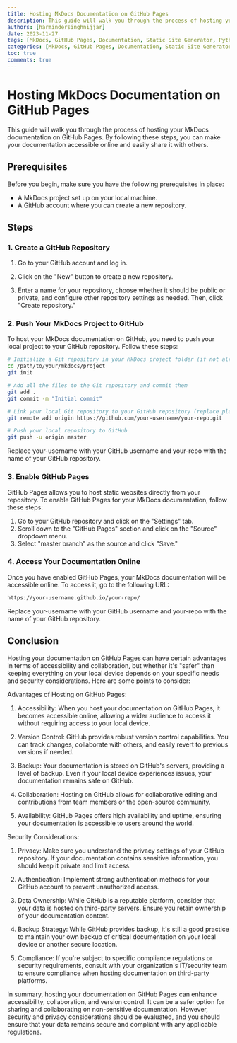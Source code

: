 ```yaml
---
title: Hosting MkDocs Documentation on GitHub Pages
description: This guide will walk you through the process of hosting your MkDocs documentation on GitHub Pages. By following these steps, you can make your documentation accessible online and easily share it with others.
authors: [harmindersinghnijjar]
date: 2023-11-27
tags: [MkDocs, GitHub Pages, Documentation, Static Site Generator, Python]
categories: [MkDocs, GitHub Pages, Documentation, Static Site Generator, Python]
toc: true
comments: true
---
```


# Hosting MkDocs Documentation on GitHub Pages

This guide will walk you through the process of hosting your MkDocs documentation on GitHub Pages. By following these steps, you can make your documentation accessible online and easily share it with others.

## Prerequisites

Before you begin, make sure you have the following prerequisites in place:

- A MkDocs project set up on your local machine.
- A GitHub account where you can create a new repository.

## Steps

### 1. Create a GitHub Repository

1. Go to your GitHub account and log in.

2. Click on the "New" button to create a new repository.

3. Enter a name for your repository, choose whether it should be public or private, and configure other repository settings as needed. Then, click "Create repository."

### 2. Push Your MkDocs Project to GitHub

To host your MkDocs documentation on GitHub, you need to push your local project to your GitHub repository. Follow these steps:

```bash
# Initialize a Git repository in your MkDocs project folder (if not already initialized)
cd /path/to/your/mkdocs/project
git init

# Add all the files to the Git repository and commit them
git add .
git commit -m "Initial commit"

# Link your local Git repository to your GitHub repository (replace placeholders)
git remote add origin https://github.com/your-username/your-repo.git

# Push your local repository to GitHub
git push -u origin master
```
Replace your-username with your GitHub username and your-repo with the name of your GitHub repository.

### 3. Enable GitHub Pages

GitHub Pages allows you to host static websites directly from your repository. To enable GitHub Pages for your MkDocs documentation, follow these steps:

1. Go to your GitHub repository and click on the "Settings" tab.
2. Scroll down to the "GitHub Pages" section and click on the "Source" dropdown menu.
3. Select "master branch" as the source and click "Save."

### 4. Access Your Documentation Online

Once you have enabled GitHub Pages, your MkDocs documentation will be accessible online. To access it, go to the following URL:

```bash
https://your-username.github.io/your-repo/
```
Replace your-username with your GitHub username and your-repo with the name of your GitHub repository.

## Conclusion

Hosting your documentation on GitHub Pages can have certain advantages in terms of accessibility and collaboration, but whether it's "safer" than keeping everything on your local device depends on your specific needs and security considerations. Here are some points to consider:

Advantages of Hosting on GitHub Pages:

1. Accessibility: When you host your documentation on GitHub Pages, it becomes accessible online, allowing a wider audience to access it without requiring access to your local device.

2. Version Control: GitHub provides robust version control capabilities. You can track changes, collaborate with others, and easily revert to previous versions if needed.

3. Backup: Your documentation is stored on GitHub's servers, providing a level of backup. Even if your local device experiences issues, your documentation remains safe on GitHub.

4. Collaboration: Hosting on GitHub allows for collaborative editing and contributions from team members or the open-source community.

5. Availability: GitHub Pages offers high availability and uptime, ensuring your documentation is accessible to users around the world.

Security Considerations:

1. Privacy: Make sure you understand the privacy settings of your GitHub repository. If your documentation contains sensitive information, you should keep it private and limit access.

2. Authentication: Implement strong authentication methods for your GitHub account to prevent unauthorized access.

3. Data Ownership: While GitHub is a reputable platform, consider that your data is hosted on third-party servers. Ensure you retain ownership of your documentation content.

4. Backup Strategy: While GitHub provides backup, it's still a good practice to maintain your own backup of critical documentation on your local device or another secure location.

5. Compliance: If you're subject to specific compliance regulations or security requirements, consult with your organization's IT/security team to ensure compliance when hosting documentation on third-party platforms.

In summary, hosting your documentation on GitHub Pages can enhance accessibility, collaboration, and version control. It can be a safer option for sharing and collaborating on non-sensitive documentation. However, security and privacy considerations should be evaluated, and you should ensure that your data remains secure and compliant with any applicable regulations.



